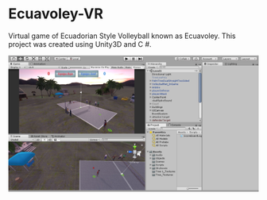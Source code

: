# Ecuavoley-VR

Virtual game of Ecuadorian Style Volleyball known as Ecuavoley. This project was created using Unity3D and C #.

<img src="https://github.com/moonbeam5115/Ecuavoley-VR/blob/main/img/UnityGUI.JPG" width="800">
